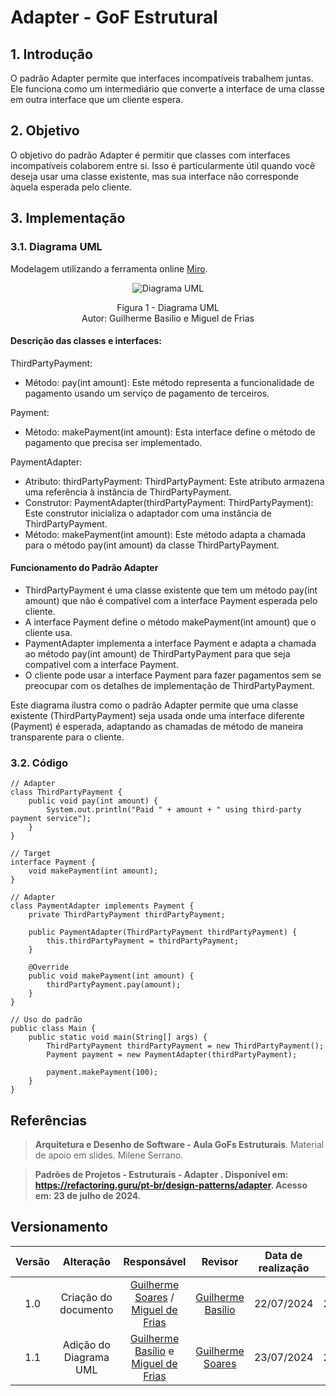 # Adapter - GoF Estrutural

## 1. Introdução

O padrão Adapter permite que interfaces incompatíveis trabalhem juntas. Ele funciona como um intermediário que converte a interface de uma classe em outra interface que um cliente espera.

## 2. Objetivo

O objetivo do padrão Adapter é permitir que classes com interfaces incompatíveis colaborem entre si. Isso é particularmente útil quando você deseja usar uma classe existente, mas sua interface não corresponde àquela esperada pelo cliente.

## 3. Implementação



### 3.1. Diagrama UML
Modelagem utilizando a ferramenta online [Miro](https://miro.com/app/board/).

<div align = "center"><img src="https://raw.githubusercontent.com/UnBArqDsw2024-1/2024.1_G7_My_Market/GuilhermeS_Miguel_GuilhermeB/Entrega03/docs/Imagens/Diagramas/DiagramaAdapter.png" alt="Diagrama UML">
<p>Figura 1 - Diagrama UML<br> Autor: Guilherme Basilio e Miguel de Frias</p></div>


#### Descrição das classes e interfaces:

ThirdPartyPayment:

- Método: pay(int amount): Este método representa a funcionalidade de pagamento usando um serviço de pagamento de terceiros.

Payment:

- Método: makePayment(int amount): Esta interface define o método de pagamento que precisa ser implementado.

PaymentAdapter:

- Atributo: thirdPartyPayment: ThirdPartyPayment: Este atributo armazena uma referência à instância de ThirdPartyPayment.
- Construtor: PaymentAdapter(thirdPartyPayment: ThirdPartyPayment): Este construtor inicializa o adaptador com uma instância de ThirdPartyPayment.
- Método: makePayment(int amount): Este método adapta a chamada para o método pay(int amount) da classe ThirdPartyPayment.

#### Funcionamento do Padrão Adapter

- ThirdPartyPayment é uma classe existente que tem um método pay(int amount) que não é compatível com a interface Payment esperada pelo cliente.
- A interface Payment define o método makePayment(int amount) que o cliente usa.
- PaymentAdapter implementa a interface Payment e adapta a chamada ao método pay(int amount) de ThirdPartyPayment para que seja compatível com a interface Payment.
- O cliente pode usar a interface Payment para fazer pagamentos sem se preocupar com os detalhes de implementação de ThirdPartyPayment.

Este diagrama ilustra como o padrão Adapter permite que uma classe existente (ThirdPartyPayment) seja usada onde uma interface diferente (Payment) é esperada, adaptando as chamadas de método de maneira transparente para o cliente.
### 3.2. Código

    // Adapter
    class ThirdPartyPayment {
        public void pay(int amount) {
            System.out.println("Paid " + amount + " using third-party payment service");
        }
    }

    // Target
    interface Payment {
        void makePayment(int amount);
    }

    // Adapter
    class PaymentAdapter implements Payment {
        private ThirdPartyPayment thirdPartyPayment;

        public PaymentAdapter(ThirdPartyPayment thirdPartyPayment) {
            this.thirdPartyPayment = thirdPartyPayment;
        }

        @Override
        public void makePayment(int amount) {
            thirdPartyPayment.pay(amount);
        }
    }

    // Uso do padrão
    public class Main {
        public static void main(String[] args) {
            ThirdPartyPayment thirdPartyPayment = new ThirdPartyPayment();
            Payment payment = new PaymentAdapter(thirdPartyPayment);

            payment.makePayment(100);
        }
    }

## Referências

> **Arquitetura e Desenho de Software - Aula GoFs Estruturais**. Material de apoio em slides. Milene Serrano. 

> **Padrões de Projetos - Estruturais - Adapter . Disponível em: <https://refactoring.guru/pt-br/design-patterns/adapter>. Acesso em: 23 de julho de 2024.**

## Versionamento

| Versão | Alteração |  Responsável  | Revisor | Data de realização | Data de revisão |
| :------: | :---: | :-----: | :----: | :----: | :-----: |
| 1.0 | Criação do documento | [Guilherme Soares](https://github.com/GuilhermeSoaress) / [Miguel de Frias](https://github.com/migueldefrias) | [Guilherme Basílio](https://github.com/GuilhermeBES) | 22/07/2024 | 22/07/2024 |
| 1.1 | Adição do Diagrama UML | [Guilherme Basílio](https://github.com/GuilhermeBES) e [Miguel de Frias](https://github.com/migueldefrias) | [Guilherme Soares](https://github.com/GuilhermeSoaress)| 23/07/2024 | 24/07/2024 |